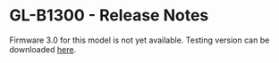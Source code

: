 # GL-B1300 - Release Notes



Firmware 3.0 for this model is not yet available. Testing version can be downloaded <a href="https://dl.gl-inet.com/firmware/b1300/testing/" target="_blank">here</a>.
